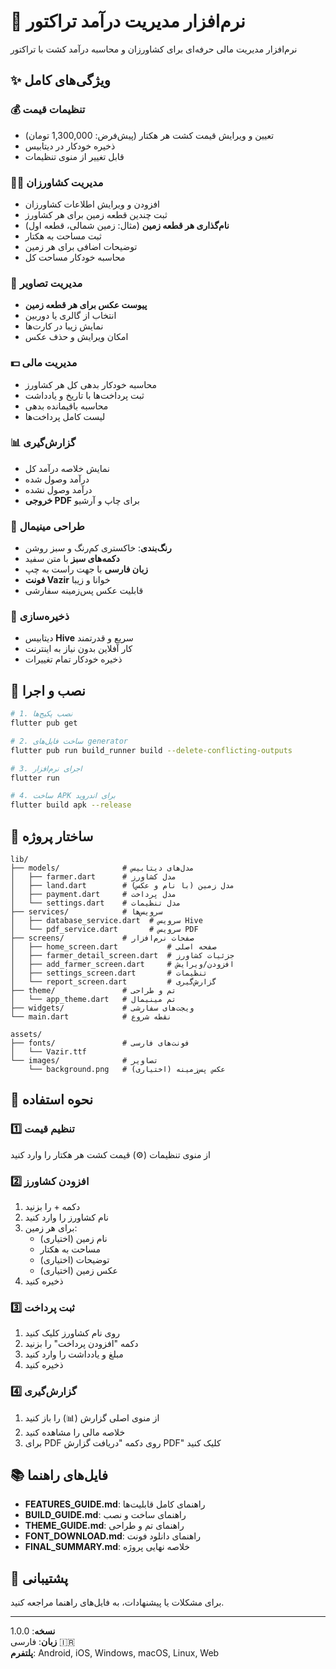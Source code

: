 # 🚜 نرم‌افزار مدیریت درآمد تراکتور

نرم‌افزار مدیریت مالی حرفه‌ای برای کشاورزان و محاسبه درآمد کشت با تراکتور

## ✨ ویژگی‌های کامل

### 💰 تنظیمات قیمت
- تعیین و ویرایش قیمت کشت هر هکتار (پیش‌فرض: 1,300,000 تومان)
- ذخیره خودکار در دیتابیس
- قابل تغییر از منوی تنظیمات

### 👨‍🌾 مدیریت کشاورزان
- افزودن و ویرایش اطلاعات کشاورزان
- ثبت چندین قطعه زمین برای هر کشاورز
- **نام‌گذاری هر قطعه زمین** (مثال: زمین شمالی، قطعه اول)
- ثبت مساحت به هکتار
- توضیحات اضافی برای هر زمین
- محاسبه خودکار مساحت کل

### 📸 مدیریت تصاویر
- **پیوست عکس برای هر قطعه زمین**
- انتخاب از گالری یا دوربین
- نمایش زیبا در کارت‌ها
- امکان ویرایش و حذف عکس

### 💵 مدیریت مالی
- محاسبه خودکار بدهی کل هر کشاورز
- ثبت پرداخت‌ها با تاریخ و یادداشت
- محاسبه باقیمانده بدهی
- لیست کامل پرداخت‌ها

### 📊 گزارش‌گیری
- نمایش خلاصه درآمد کل
- درآمد وصول شده
- درآمد وصول نشده
- **خروجی PDF** برای چاپ و آرشیو

### 🎨 طراحی مینیمال
- **رنگ‌بندی**: خاکستری کم‌رنگ و سبز روشن
- **دکمه‌های سبز** با متن سفید
- **زبان فارسی** با جهت راست به چپ
- **فونت Vazir** خوانا و زیبا
- قابلیت عکس پس‌زمینه سفارشی

### 💾 ذخیره‌سازی
- دیتابیس **Hive** سریع و قدرتمند
- کار آفلاین بدون نیاز به اینترنت
- ذخیره خودکار تمام تغییرات

## 🚀 نصب و اجرا

```bash
# 1. نصب پکیج‌ها
flutter pub get

# 2. ساخت فایل‌های generator
flutter pub run build_runner build --delete-conflicting-outputs

# 3. اجرای نرم‌افزار
flutter run

# 4. ساخت APK برای اندروید
flutter build apk --release
```

## 📁 ساختار پروژه

```
lib/
├── models/              # مدل‌های دیتابیس
│   ├── farmer.dart      # مدل کشاورز
│   ├── land.dart        # مدل زمین (با نام و عکس)
│   ├── payment.dart     # مدل پرداخت
│   └── settings.dart    # مدل تنظیمات
├── services/            # سرویس‌ها
│   ├── database_service.dart  # سرویس Hive
│   └── pdf_service.dart       # سرویس PDF
├── screens/             # صفحات نرم‌افزار
│   ├── home_screen.dart           # صفحه اصلی
│   ├── farmer_detail_screen.dart  # جزئیات کشاورز
│   ├── add_farmer_screen.dart     # افزودن/ویرایش
│   ├── settings_screen.dart       # تنظیمات
│   └── report_screen.dart         # گزارش‌گیری
├── theme/               # تم و طراحی
│   └── app_theme.dart   # تم مینیمال
├── widgets/             # ویجت‌های سفارشی
└── main.dart            # نقطه شروع

assets/
├── fonts/               # فونت‌های فارسی
│   └── Vazir.ttf
└── images/              # تصاویر
    └── background.png   # عکس پس‌زمینه (اختیاری)
```

## 📖 نحوه استفاده

### 1️⃣ تنظیم قیمت
از منوی تنظیمات (⚙️) قیمت کشت هر هکتار را وارد کنید

### 2️⃣ افزودن کشاورز
1. دکمه + را بزنید
2. نام کشاورز را وارد کنید
3. برای هر زمین:
   - نام زمین (اختیاری)
   - مساحت به هکتار
   - توضیحات (اختیاری)
   - عکس زمین (اختیاری)
4. ذخیره کنید

### 3️⃣ ثبت پرداخت
1. روی نام کشاورز کلیک کنید
2. دکمه "افزودن پرداخت" را بزنید
3. مبلغ و یادداشت را وارد کنید
4. ذخیره کنید

### 4️⃣ گزارش‌گیری
1. از منوی اصلی گزارش (📊) را باز کنید
2. خلاصه مالی را مشاهده کنید
3. برای PDF روی دکمه "دریافت گزارش PDF" کلیک کنید

## 📚 فایل‌های راهنما

- **FEATURES_GUIDE.md**: راهنمای کامل قابلیت‌ها
- **BUILD_GUIDE.md**: راهنمای ساخت و نصب
- **THEME_GUIDE.md**: راهنمای تم و طراحی
- **FONT_DOWNLOAD.md**: راهنمای دانلود فونت
- **FINAL_SUMMARY.md**: خلاصه نهایی پروژه

## 🎯 پشتیبانی

برای مشکلات یا پیشنهادات، به فایل‌های راهنما مراجعه کنید.

---

**نسخه**: 1.0.0  
**زبان**: فارسی 🇮🇷  
**پلتفرم**: Android, iOS, Windows, macOS, Linux, Web
